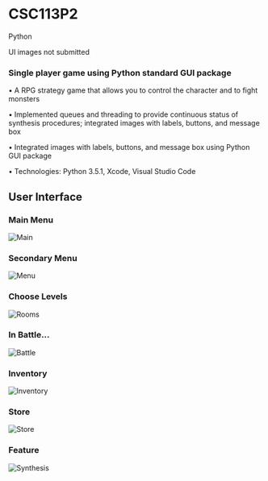 # CSC113P2
Python

UI images not submitted

### Single player game using Python standard GUI package

•	A RPG strategy game that allows you to control the character and to fight monsters

•	Implemented queues and threading to provide continuous status of synthesis procedures; integrated images with labels, buttons, and message box

•	Integrated images with labels, buttons, and message box using Python GUI package

•	Technologies: Python 3.5.1, Xcode, Visual Studio Code
## User Interface
### Main Menu
![Main](http://f.cl.ly/items/3J210p0E1r2h1E3H0K1o/main.png)
### Secondary Menu
![Menu](http://f.cl.ly/items/171j2P2r2x2W0P1i0h0B/menu.png)
### Choose Levels
![Rooms](http://f.cl.ly/items/1B0R0L3Z452b0F162r0V/level.png)
### In Battle...
![Battle](http://f.cl.ly/items/0D0J383z443u3T0X1D3F/battle.png)
### Inventory
![Inventory](http://f.cl.ly/items/342Z2O3K422A1P200T43/info.png)
### Store
![Store](http://f.cl.ly/items/3F2J2A2N160I401l1s3z/store.png)
### Feature
![Synthesis](http://f.cl.ly/items/3r1D290L3G3D0k0I413a/synthesis.png)
